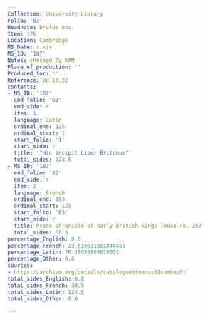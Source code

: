 ```yaml
---
Collection: University Library
Folia: '82'
Headnote: Brutus etc.
Item: 176
Location: Cambridge
MS_Date: s.xiv
MS_ID: '187'
Notes: checked by KAM
Place_of_production: ''
Produced_for: ''
Reference: Dd.10.32
contents:
- MS_ID: '187'
  end_folio: '63'
  end_side: r
  item: 1
  language: Latin
  ordinal_end: 125
  ordinal_start: 1
  start_folio: '1'
  start_side: r
  title: '"Hic incipit Liber Britonum"'
  total_sides: 124.5
- MS_ID: '187'
  end_folio: '82'
  end_side: r
  item: 2
  language: French
  ordinal_end: 163
  ordinal_start: 125
  start_folio: '63'
  start_side: r
  title: Prose chronicle of early british kings (Dean no. 25)
  total_sides: 38.5
percentage_English: 0.0
percentage_French: 23.619631901840485
percentage_Latin: 76.38036809815951
percentage_Other: 0.0
sources:
- https://archive.org/details/catalogueofmanus01cambuoft
total_sides_English: 0.0
total_sides_French: 38.5
total_sides_Latin: 124.5
total_sides_Other: 0.0

---
```


